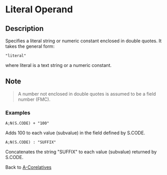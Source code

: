 # Literal Operand 

<PageHeader />

## Description

Specifies a literal string or numeric constant enclosed in double quotes. It takes the general form:

```
"literal"
```

where literal is a text string or a numeric constant.

## Note

> A number not enclosed in double quotes is assumed to be a field number (FMC).

### Examples

```
A;N(S.CODE) + "100"
```

Adds 100 to each value (subvalue) in the field defined by S.CODE.

```
A;N(S.CODE) : "SUFFIX"
```

Concatenates the string "SUFFIX" to each value (subvalue) returned by S.CODE.

Back to [A-Corelatives](./../a-correlatives)
